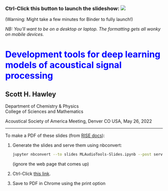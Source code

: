 ### Ctrl-Click this button to launch the slideshow: <a href="https://mybinder.org/v2/gh/drscotthawley/talks/HEAD?filepath=ASA_May_2022%2FMLAudioTools-Slides.ipynb" alt="Binder" target="_blank"><img src="https://mybinder.org/badge_logo.svg"></a>

(Warning: Might take a few minutes for Binder to fully launch!)

*NB: You'll want to be on a desktop or laptop. The formatting gets all wonky on mobile devices.*


# <span style="color:blue">Development tools for deep learning models of acoustical signal processing</span>
## Scott H. Hawley
Department of Chemistry & Physics<br>
College of Sciences and Mathematics

Acoustical Society of America Meeting, Denver CO USA, May 26, 2022



---



To make a PDF of these slides (from [RISE docs](https://rise.readthedocs.io/en/stable/exportpdf.html)):

1. Generate the slides and serve them using nbconvert:

   ```bash
   jupyter nbconvert --to slides MLAudioTools-Slides.ipynb --post serve
   ```
   (ignore the web page that comes up)

2. Ctrl-Click <a href="http://127.0.0.1:8000/MLAudioTools-Slides.slides.html?print-pdf" target="_blank">this link</a>.

3. Save to PDF in Chrome using the print option
